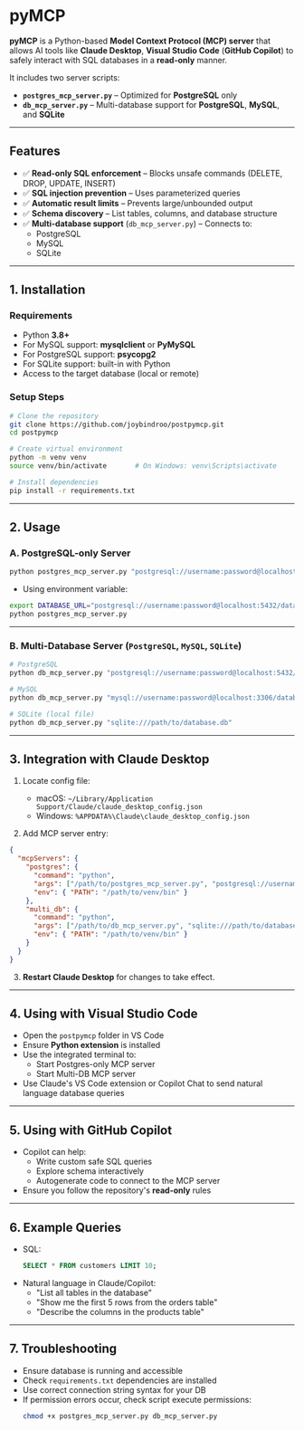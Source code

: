 # pyMCP

**pyMCP** is a Python-based **Model Context Protocol (MCP) server** that allows AI tools like **Claude Desktop**, **Visual Studio Code** (**GitHub Copilot**) to safely interact with SQL databases in a **read-only** manner.  

It includes two server scripts:

- **`postgres_mcp_server.py`** – Optimized for **PostgreSQL** only  
- **`db_mcp_server.py`** – Multi-database support for **PostgreSQL**, **MySQL**, and **SQLite**

***

## Features

- ✅ **Read-only SQL enforcement** – Blocks unsafe commands (DELETE, DROP, UPDATE, INSERT)
- ✅ **SQL injection prevention** – Uses parameterized queries  
- ✅ **Automatic result limits** – Prevents large/unbounded output  
- ✅ **Schema discovery** – List tables, columns, and database structure  
- ✅ **Multi-database support** (`db_mcp_server.py`) – Connects to:
  - PostgreSQL
  - MySQL
  - SQLite

***

## 1. Installation

### Requirements
- Python **3.8+**
- For MySQL support: **mysqlclient** or **PyMySQL**
- For PostgreSQL support: **psycopg2**
- For SQLite support: built-in with Python
- Access to the target database (local or remote)

### Setup Steps
```bash
# Clone the repository
git clone https://github.com/joybindroo/postpymcp.git
cd postpymcp

# Create virtual environment
python -m venv venv
source venv/bin/activate       # On Windows: venv\Scripts\activate

# Install dependencies
pip install -r requirements.txt
```

***

## 2. Usage

### A. PostgreSQL-only Server
```bash
python postgres_mcp_server.py "postgresql://username:password@localhost:5432/database_name"
```

- Using environment variable:
```bash
export DATABASE_URL="postgresql://username:password@localhost:5432/database_name"
python postgres_mcp_server.py
```

***

### B. Multi-Database Server (`PostgreSQL`, `MySQL`, `SQLite`)
```bash
# PostgreSQL
python db_mcp_server.py "postgresql://username:password@localhost:5432/database_name"

# MySQL
python db_mcp_server.py "mysql://username:password@localhost:3306/database_name"

# SQLite (local file)
python db_mcp_server.py "sqlite:///path/to/database.db"
```

***

## 3. Integration with Claude Desktop

1. Locate config file:
   - macOS: `~/Library/Application Support/Claude/claude_desktop_config.json`  
   - Windows: `%APPDATA%\Claude\claude_desktop_config.json`  

2. Add MCP server entry:
```json
{
  "mcpServers": {
    "postgres": {
      "command": "python",
      "args": ["/path/to/postgres_mcp_server.py", "postgresql://username:password@localhost:5432/dbname"],
      "env": { "PATH": "/path/to/venv/bin" }
    },
    "multi_db": {
      "command": "python",
      "args": ["/path/to/db_mcp_server.py", "sqlite:///path/to/database.db"],
      "env": { "PATH": "/path/to/venv/bin" }
    }
  }
}
```

3. **Restart Claude Desktop** for changes to take effect.

***

## 4. Using with Visual Studio Code

- Open the `postpymcp` folder in VS Code  
- Ensure **Python extension** is installed  
- Use the integrated terminal to:
  - Start Postgres-only MCP server  
  - Start Multi-DB MCP server  
- Use Claude's VS Code extension or Copilot Chat to send natural language database queries

***

## 5. Using with GitHub Copilot

- Copilot can help:
  - Write custom safe SQL queries
  - Explore schema interactively  
  - Autogenerate code to connect to the MCP server  
- Ensure you follow the repository's **read-only** rules

***

## 6. Example Queries

- SQL:  
  ```sql
  SELECT * FROM customers LIMIT 10;
  ```
- Natural language in Claude/Copilot:  
  - "List all tables in the database"  
  - "Show me the first 5 rows from the orders table"  
  - "Describe the columns in the products table"  

***

## 7. Troubleshooting

- Ensure database is running and accessible  
- Check `requirements.txt` dependencies are installed  
- Use correct connection string syntax for your DB  
- If permission errors occur, check script execute permissions:
  ```bash
  chmod +x postgres_mcp_server.py db_mcp_server.py
  ```


